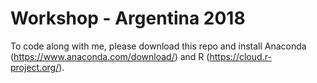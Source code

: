# Workshop - Argentina 2018
To code along with me, please download this repo and install Anaconda (https://www.anaconda.com/download/) and R (https://cloud.r-project.org/).
